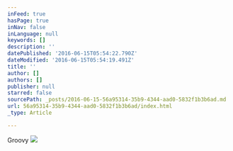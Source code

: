 ```yaml
---
inFeed: true
hasPage: true
inNav: false
inLanguage: null
keywords: []
description: ''
datePublished: '2016-06-15T05:54:22.790Z'
dateModified: '2016-06-15T05:54:19.491Z'
title: ''
author: []
authors: []
publisher: null
starred: false
sourcePath: _posts/2016-06-15-56a95314-35b9-4344-aad0-5832f1b3b6ad.md
url: 56a95314-35b9-4344-aad0-5832f1b3b6ad/index.html
_type: Article

---
```

Groovy
![](https://the-grid-user-content.s3-us-west-2.amazonaws.com/edc426dd-e852-4368-a35d-3fff8dab3cb9.jpg)